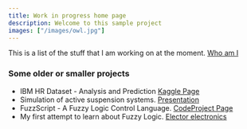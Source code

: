```yaml
---
title: Work in progress home page
description: Welcome to this sample project
images: ["/images/owl.jpg"]
---
```


This is a list of the stuff that I am working on at the moment.
[Who am I](/about "Who am I")

### Some older or smaller projects

* IBM HR Dataset - Analysis and Prediction [Kaggle Page](https://www.kaggle.com/carmelgafa/ibm-hr-dataset-analysis-and-prediction)
* Simulation of active suspension systems. [Presentation](/post/files/SimulationofPassiveandActiveSuspensi.pdf)
* FuzzScript - A Fuzzy Logic Control Language. [CodeProject Page](https://www.codeproject.com/Articles/47795/FuzzScript-A-Fuzzy-Logic-Control-Language)
* My first attempt to learn about Fuzzy Logic. [Elector electronics](https://www.elektormagazine.com/index.php/magazine/elektor-199701/33764)
